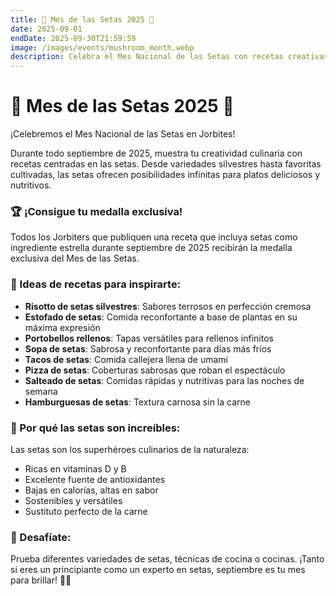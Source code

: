 ```yaml
---
title: 🍄 Mes de las Setas 2025 🍄
date: 2025-09-01
endDate: 2025-09-30T21:59:59
image: /images/events/mushroom_month.webp
description: Celebra el Mes Nacional de las Setas con recetas creativas de setas
---
```


# 🍄 Mes de las Setas 2025 🍄

¡Celebremos el Mes Nacional de las Setas en Jorbites!

Durante todo septiembre de 2025, muestra tu creatividad culinaria con recetas centradas en las setas. Desde variedades silvestres hasta favoritas cultivadas, las setas ofrecen posibilidades infinitas para platos deliciosos y nutritivos.

### 🏆 ¡Consigue tu medalla exclusiva!

Todos los Jorbiters que publiquen una receta que incluya setas como ingrediente estrella durante septiembre de 2025 recibirán la medalla exclusiva del Mes de las Setas.

### 🍄 Ideas de recetas para inspirarte:

- **Risotto de setas silvestres**: Sabores terrosos en perfección cremosa
- **Estofado de setas**: Comida reconfortante a base de plantas en su máxima expresión
- **Portobellos rellenos**: Tapas versátiles para rellenos infinitos
- **Sopa de setas**: Sabrosa y reconfortante para días más fríos
- **Tacos de setas**: Comida callejera llena de umami
- **Pizza de setas**: Coberturas sabrosas que roban el espectáculo
- **Salteado de setas**: Comidas rápidas y nutritivas para las noches de semana
- **Hamburguesas de setas**: Textura carnosa sin la carne

### 🌟 Por qué las setas son increíbles:

Las setas son los superhéroes culinarios de la naturaleza:
- Ricas en vitaminas D y B
- Excelente fuente de antioxidantes
- Bajas en calorías, altas en sabor
- Sostenibles y versátiles
- Sustituto perfecto de la carne

### 🎯 Desafíate:

Prueba diferentes variedades de setas, técnicas de cocina o cocinas. ¡Tanto si eres un principiante como un experto en setas, septiembre es tu mes para brillar! 🍄✨
